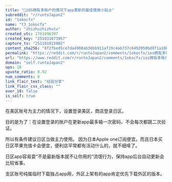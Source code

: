 ```yaml
---
title: "🗾iOS拥有多账户的情况下app更新的最佳使用小贴士"
subreddit: "r/runtoJapan2"
id: "1okocfx"
name: "t3_1okocfx"
author: "zhizhuzhizhutu"
created_utc: 1761896397
created_key: "251031073957"
capture_ts: "251101015902"
content_sha256: "8f2fbed5ce7da4908ab36bb911af19c4ab737c6492050bd8f1a10be4b60ee476"
permalink: "https://reddit.com/r/runtoJapan2/comments/1okocfx/ios拥有多账户的情况下app更新的最佳使用小贴士/"
url: "https://www.reddit.com/r/runtoJapan2/comments/1okocfx/ios拥有多账户的情况下app更新的最佳使用小贴士/"
domain: "self.runtoJapan2"
ups: 10
upvote_ratio: 0.92
num_comments: 6
link_flair_text: "经验分享"
link_flair_css_class: ""
over_18: false
is_self: true
---
```


在美区账号为主力的情况下，设置登录美区，商店登录日区。

目的是为了：在设置登录的账户在更新app最多输一次密码，不会每次都跳二次验证。

所以有条件建议日区当做主力使用。 因为日本Apple
one订阅便宜。而且日本买日区苹果充值卡会便宜，便利店平常都有活动什么的，就不细嗦了。

日区app容易耍“不是最新版本就不让你用的“流氓行为，保持app后台自动更新会比较省事。

支区账号纯属临时下载独占app用，外区上架有的app肯定优先下载外区的版本。
